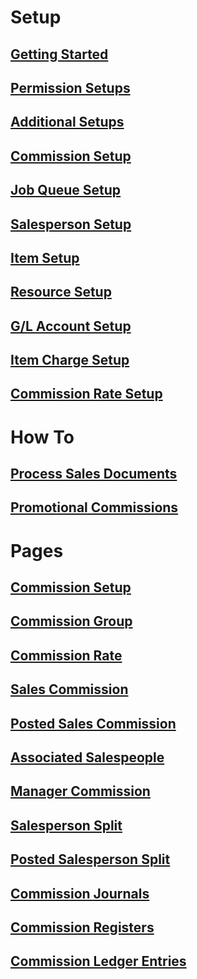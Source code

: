 # Setup

## [Getting Started](getting-started.md)

## [Permission Setups](permission-setups.md)

## [Additional Setups](additional-setups.md)

## [Commission Setup](commission-setup.md)

## [Job Queue Setup](job-queue-setup.md)

## [Salesperson Setup](salesperson-setup.md)

## [Item Setup](item-setup.md)

## [Resource Setup](resource-setup.md)

## [G/L Account Setup](gl-account-setup.md)

## [Item Charge Setup](item-charge-setup.md)

## [Commission Rate Setup](commission-rate-setup.md)

# How To

## [Process Sales Documents](how-to-process-sales-documents.md)

## [Promotional Commissions](how-to-process-promotional-commissions.md)

<!-- 
## [Month End Process](how-to-month-end-process.md)

## [Manager Commissions](how-to-manager-commission.md)

## [Review Commission Reports](how-to-review-commission-reports.md)

## [Manually Adjust Commissions](how-to-manually-adjust-commissions.md)

## [Import Commissions](how-to-import-commissions.md)

## [Product Tour](how-to-product-tour.md)
-->

# Pages

## [Commission Setup](page-commission-setup.md)

## [Commission Group](page-commission-group.md)

## [Commission Rate](page-commission-rates.md)

## [Sales Commission](page-commission-sales-commission.md)

## [Posted Sales Commission](page-posted-sales-commission.md)

## [Associated Salespeople](page-associated-salespeople.md)

## [Manager Commission](page-manager-amounts.md)

## [Salesperson Split](page-commission-salesperson-split.md)

## [Posted Salesperson Split](page-posted-commission-salesperson-split.md)

## [Commission Journals](page-commission-journal.md)

## [Commission Registers](page-commission-register.md)

## [Commission Ledger Entries](page-commission-ledger-entries.md)

<!--
## [Reduced Days Overdue Commissions](page-reduced-days-overdue.md)

## [Salesperson Groups](page-salesperson-group.md)

# Reports

## [Commissions by Salesperson](report-commission.md)

# Developer

## [Power BI](power-bi.md)
-->